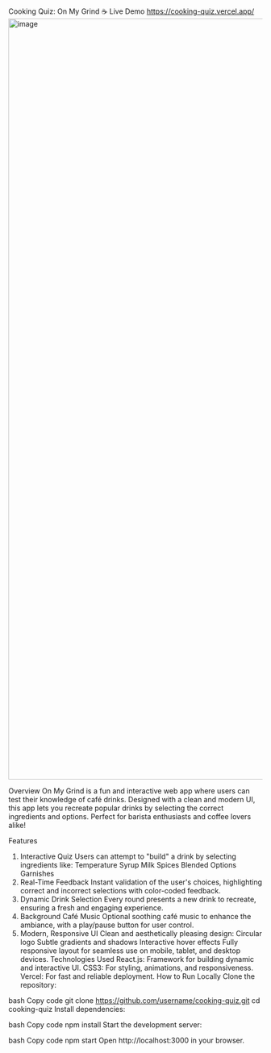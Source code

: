 Cooking Quiz: On My Grind ☕
Live Demo
https://cooking-quiz.vercel.app/
<img width="1510" alt="image" src="https://github.com/user-attachments/assets/880a6945-c5cd-47cb-b5e1-937226497f65" />

Overview
On My Grind is a fun and interactive web app where users can test their knowledge of café drinks. Designed with a clean and modern UI, this app lets you recreate popular drinks by selecting the correct ingredients and options. Perfect for barista enthusiasts and coffee lovers alike!

Features
1. Interactive Quiz
Users can attempt to "build" a drink by selecting ingredients like:
Temperature
Syrup
Milk
Spices
Blended Options
Garnishes
2. Real-Time Feedback
Instant validation of the user's choices, highlighting correct and incorrect selections with color-coded feedback.
3. Dynamic Drink Selection
Every round presents a new drink to recreate, ensuring a fresh and engaging experience.
4. Background Café Music
Optional soothing café music to enhance the ambiance, with a play/pause button for user control.
5. Modern, Responsive UI
Clean and aesthetically pleasing design:
Circular logo
Subtle gradients and shadows
Interactive hover effects
Fully responsive layout for seamless use on mobile, tablet, and desktop devices.
Technologies Used
React.js: Framework for building dynamic and interactive UI.
CSS3: For styling, animations, and responsiveness.
Vercel: For fast and reliable deployment.
How to Run Locally
Clone the repository:

bash
Copy code
git clone https://github.com/username/cooking-quiz.git
cd cooking-quiz
Install dependencies:

bash
Copy code
npm install
Start the development server:

bash
Copy code
npm start
Open http://localhost:3000 in your browser.

